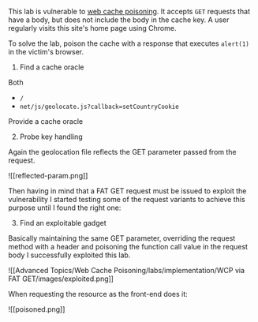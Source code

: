 This lab is vulnerable to [web cache poisoning](https://portswigger.net/web-security/web-cache-poisoning). It accepts `GET` requests that have a body, but does not include the body in the cache key. A user regularly visits this site's home page using Chrome.

To solve the lab, poison the cache with a response that executes `alert(1)` in the victim's browser.

1. Find a cache oracle

Both

- `/`
- `net/js/geolocate.js?callback=setCountryCookie`

Provide a cache oracle

2. Probe key handling

Again the geolocation file reflects the GET parameter passed from the request.

![[reflected-param.png]]

Then having in mind that a FAT GET request must be issued to exploit the vulnerability I started testing some of the request variants to achieve this purpose until I found the right one:

3. Find an exploitable gadget

Basically maintaining the same GET parameter, overriding the request method with a header and poisoning the function call value in the request body I successfully exploited this lab.

![[Advanced Topics/Web Cache Poisoning/labs/implementation/WCP via FAT GET/images/exploited.png]]

When requesting the resource as the front-end does it:

![[poisoned.png]]
